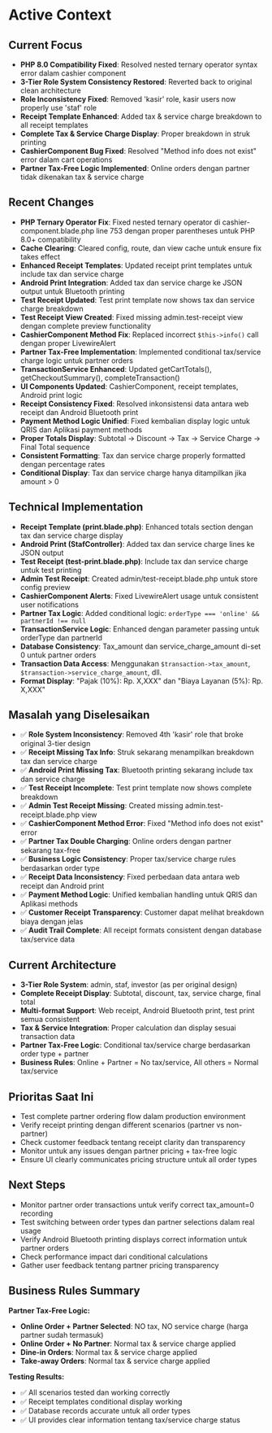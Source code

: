# Active Context

## Current Focus
- **PHP 8.0 Compatibility Fixed**: Resolved nested ternary operator syntax error dalam cashier component
- **3-Tier Role System Consistency Restored**: Reverted back to original clean architecture
- **Role Inconsistency Fixed**: Removed 'kasir' role, kasir users now properly use 'staf' role
- **Receipt Template Enhanced**: Added tax & service charge breakdown to all receipt templates
- **Complete Tax & Service Charge Display**: Proper breakdown in struk printing
- **CashierComponent Bug Fixed**: Resolved "Method info does not exist" error dalam cart operations
- **Partner Tax-Free Logic Implemented**: Online orders dengan partner tidak dikenakan tax & service charge

## Recent Changes
- **PHP Ternary Operator Fix**: Fixed nested ternary operator di cashier-component.blade.php line 753 dengan proper parentheses untuk PHP 8.0+ compatibility
- **Cache Clearing**: Cleared config, route, dan view cache untuk ensure fix takes effect
- **Enhanced Receipt Templates**: Updated receipt print templates untuk include tax dan service charge
- **Android Print Integration**: Added tax dan service charge ke JSON output untuk Bluetooth printing
- **Test Receipt Updated**: Test print template now shows tax dan service charge breakdown
- **Test Receipt View Created**: Fixed missing admin.test-receipt view dengan complete preview functionality
- **CashierComponent Method Fix**: Replaced incorrect `$this->info()` call dengan proper LivewireAlert
- **Partner Tax-Free Implementation**: Implemented conditional tax/service charge logic untuk partner orders
- **TransactionService Enhanced**: Updated getCartTotals(), getCheckoutSummary(), completeTransaction()
- **UI Components Updated**: CashierComponent, receipt templates, Android print logic
- **Receipt Consistency Fixed**: Resolved inkonsistensi data antara web receipt dan Android Bluetooth print
- **Payment Method Logic Unified**: Fixed kembalian display logic untuk QRIS dan Aplikasi payment methods
- **Proper Totals Display**: Subtotal → Discount → Tax → Service Charge → Final Total sequence
- **Consistent Formatting**: Tax dan service charge properly formatted dengan percentage rates
- **Conditional Display**: Tax dan service charge hanya ditampilkan jika amount > 0

## Technical Implementation
- **Receipt Template (print.blade.php)**: Enhanced totals section dengan tax dan service charge display
- **Android Print (StafController)**: Added tax dan service charge lines ke JSON output
- **Test Receipt (test-print.blade.php)**: Include tax dan service charge untuk test printing
- **Admin Test Receipt**: Created admin/test-receipt.blade.php untuk store config preview
- **CashierComponent Alerts**: Fixed LivewireAlert usage untuk consistent user notifications
- **Partner Tax Logic**: Added conditional logic: `orderType === 'online' && partnerId !== null`
- **TransactionService Logic**: Enhanced dengan parameter passing untuk orderType dan partnerId
- **Database Consistency**: Tax_amount dan service_charge_amount di-set 0 untuk partner orders
- **Transaction Data Access**: Menggunakan `$transaction->tax_amount`, `$transaction->service_charge_amount`, dll.
- **Format Display**: "Pajak (10%): Rp. X,XXX" dan "Biaya Layanan (5%): Rp. X,XXX"

## Masalah yang Diselesaikan
- ✅ **Role System Inconsistency**: Removed 4th 'kasir' role that broke original 3-tier design
- ✅ **Receipt Missing Tax Info**: Struk sekarang menampilkan breakdown tax dan service charge
- ✅ **Android Print Missing Tax**: Bluetooth printing sekarang include tax dan service charge
- ✅ **Test Receipt Incomplete**: Test print template now shows complete breakdown
- ✅ **Admin Test Receipt Missing**: Created missing admin.test-receipt.blade.php view
- ✅ **CashierComponent Method Error**: Fixed "Method info does not exist" error
- ✅ **Partner Tax Double Charging**: Online orders dengan partner sekarang tax-free
- ✅ **Business Logic Consistency**: Proper tax/service charge rules berdasarkan order type
- ✅ **Receipt Data Inconsistency**: Fixed perbedaan data antara web receipt dan Android print
- ✅ **Payment Method Logic**: Unified kembalian handling untuk QRIS dan Aplikasi methods
- ✅ **Customer Receipt Transparency**: Customer dapat melihat breakdown biaya dengan jelas
- ✅ **Audit Trail Complete**: All receipt formats consistent dengan database tax/service data

## Current Architecture
- **3-Tier Role System**: admin, staf, investor (as per original design)
- **Complete Receipt Display**: Subtotal, discount, tax, service charge, final total
- **Multi-format Support**: Web receipt, Android Bluetooth print, test print semua consistent
- **Tax & Service Integration**: Proper calculation dan display sesuai transaction data
- **Partner Tax-Free Logic**: Conditional tax/service charge berdasarkan order type + partner
- **Business Rules**: Online + Partner = No tax/service, All others = Normal tax/service

## Prioritas Saat Ini
- Test complete partner ordering flow dalam production environment
- Verify receipt printing dengan different scenarios (partner vs non-partner)
- Check customer feedback tentang receipt clarity dan transparency
- Monitor untuk any issues dengan partner pricing + tax-free logic
- Ensure UI clearly communicates pricing structure untuk all order types

## Next Steps
- Monitor partner order transactions untuk verify correct tax_amount=0 recording
- Test switching between order types dan partner selections dalam real usage
- Verify Android Bluetooth printing displays correct information untuk partner orders
- Check performance impact dari conditional calculations
- Gather user feedback tentang partner pricing transparency

## Business Rules Summary
**Partner Tax-Free Logic:**
- **Online Order + Partner Selected**: NO tax, NO service charge (harga partner sudah termasuk)
- **Online Order + No Partner**: Normal tax & service charge applied
- **Dine-in Orders**: Normal tax & service charge applied
- **Take-away Orders**: Normal tax & service charge applied

**Testing Results:**
- ✅ All scenarios tested dan working correctly
- ✅ Receipt templates conditional display working
- ✅ Database records accurate untuk all order types
- ✅ UI provides clear information tentang tax/service charge status 